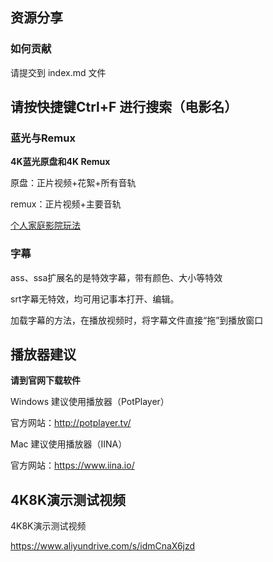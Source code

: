 ## 资源分享

### 如何贡献

请提交到 index.md 文件

## 请按快捷键**Ctrl+F 进行搜索（电影名）**

### 蓝光与Remux

**4K蓝光原盘和4K Remux**

原盘：正片视频+花絮+所有音轨

remux：正片视频+主要音轨

[个人家庭影院玩法](./home-video.md)

### 字幕

ass、ssa扩展名的是特效字幕，带有颜色、大小等特效

srt字幕无特效，均可用记事本打开、编辑。

加载字幕的方法，在播放视频时，将字幕文件直接“拖”到播放窗口

## 播放器建议

**请到官网下载软件**

Windows 建议使用播放器（PotPlayer）

官方网站：http://potplayer.tv/

Mac 建议使用播放器（IINA）

官方网站：https://www.iina.io/ 

## 4K8K演示测试视频

4K8K演示测试视频

[https://www.aliyundrive.com/s/idmCnaX6jzd ](https://www.aliyundrive.com/s/idmCnaX6jzd )
